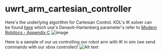 # uwrt_arm_cartesian_controller

Here's the underlying algorithm for Cartesian Control.
KDL's IK solver can be found [here](http://docs.ros.org/jade/api/orocos_kdl/html/classKDL_1_1ChainIkSolverVel.html#a761853db487c901485737c6334953cbe) which use's Denavit–Hartenberg parameter's refer to [Modern Robitocs - Appendix C](http://hades.mech.northwestern.edu/images/7/7f/MR.pdf)
![image](https://user-images.githubusercontent.com/56097508/87878649-9dae5b80-c9b3-11ea-87d1-782b8f4b7fae.png)

Here is a sample of our us controlling our robot arm with IK in sim (we send commands with our xbox controller)!
![Alt text](samples/demo.gif?raw=true "Title")
